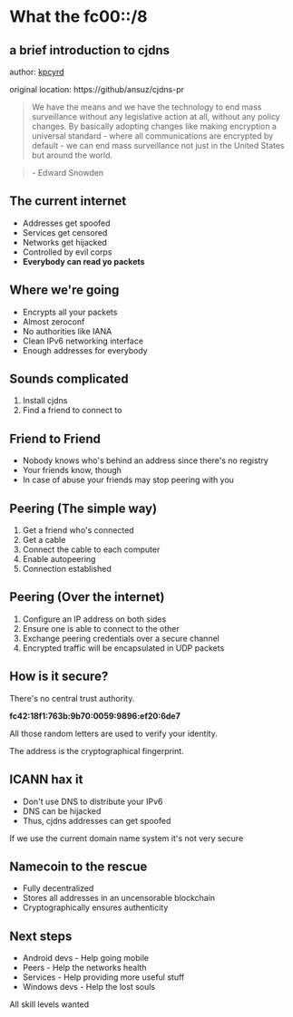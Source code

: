 # What the fc00::/8
## a brief introduction to cjdns

author: [kpcyrd](https://github.com/kpcyrd)

original location: https://github/ansuz/cjdns-pr


> We have the means and we have the technology to end mass surveillance without any legislative action at all, without any policy changes. By basically adopting changes like making encryption a universal standard - where all communications are encrypted by default - we can end mass surveillance not just in the United States but around the world.

> \- Edward Snowden


## The current internet

 - Addresses get spoofed
 - Services get censored
 - Networks get hijacked
 - Controlled by evil corps
 - **Everybody can read yo packets**

## Where we're going

- Encrypts all your packets
- Almost zeroconf
- No authorities like IANA
- Clean IPv6 networking interface
- Enough addresses for everybody

## Sounds complicated

1. Install cjdns
2. Find a friend to connect to

## Friend to Friend

- Nobody knows who's behind an address since there's no registry
- Your friends know, though
- In case of abuse your friends may stop peering with you

## Peering (The simple way)

1. Get a friend who's connected
2. Get a cable
3. Connect the cable to each computer
4. Enable autopeering
5. Connection established

## Peering (Over the internet)

1. Configure an IP address on both sides
2. Ensure one is able to connect to the other
3. Exchange peering credentials over a secure channel
4. Encrypted traffic will be encapsulated in UDP packets

## How is it secure?

There's no central trust authority.

**fc42:18f1:763b:9b70:0059:9896:ef20:6de7**

All those random letters are used to verify your identity.

The address is the cryptographical fingerprint.

## ICANN hax it

- Don't use DNS to distribute your IPv6
- DNS can be hijacked
- Thus, cjdns addresses can get spoofed

If we use the current domain name system it's not very secure

## Namecoin to the rescue

- Fully decentralized
- Stores all addresses in an uncensorable blockchain
- Cryptographically ensures authenticity

## Next steps

- Android devs - Help going mobile
- Peers - Help the networks health
- Services - Help providing more useful stuff
- Windows devs - Help the lost souls

All skill levels wanted
